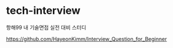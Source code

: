 # tech-interview

항해99 내 기술면접 실전 대비 스터디

https://github.com/HayeonKimm/Interview_Question_for_Beginner
